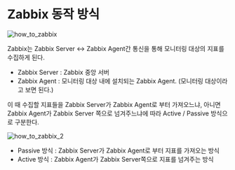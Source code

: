 Zabbix 동작 방식
======================
![how_to_zabbix](https://github.com/dustjs159/infra-observability-tools/assets/57285121/e2f34ff1-5cac-416b-a7a0-4bdb32ed3a9f)

Zabbix는 Zabbix Server <-> Zabbix Agent간 통신을 통해 모니터링 대상의 지표를 수집하게 된다.

* Zabbix Server : Zabbix 중앙 서버
* Zabbix Agent : 모니터링 대상 내에 설치되는 Zabbix Agent. (모니터링 대상이라고 보면 된다.)

이 때 수집할 지표들을 Zabbix Server가 Zabbix Agent로 부터 가져오느냐, 아니면 Zabbix Agent가 Zabbix Server 쪽으로 넘겨주느냐에 따라 Active / Passive 방식으로 구분한다.

![how_to_zabbix_2](https://github.com/dustjs159/infra-observability-tools/assets/57285121/3f93c0c3-b7de-4ff2-90ac-0a86ef1fea73)

* Passive 방식 : Zabbix Server가 Zabbix Agent로 부터 지표를 가져오는 방식
* Active 방식 : Zabbix Agent가 Zabbix Server쪽으로 지표를 넘겨주는 방식



